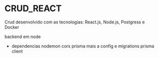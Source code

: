 # CRUD_REACT
Crud desenvolvido com as tecnologias: React.js, Node.js, Postgress e Docker

backend em node
 - dependencias
    nodemon
    cors
    prisma mais a config e migrations
    prisma client